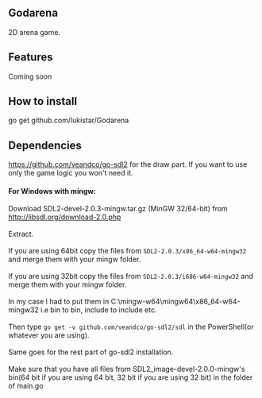 ## Godarena
  2D arena game.
## Features
  Coming soon
## How to install
  go get github.com/lukistar/Godarena
## Dependencies
  https://github.com/veandco/go-sdl2 for the draw part. If you want to use only the game logic you won't need it.
#### For Windows with mingw:
  Download SDL2-devel-2.0.3-mingw.tar.gz (MinGW 32/64-bit) from http://libsdl.org/download-2.0.php<br/>
  <br>Extract.<br/> 
  <br>If you are using 64bit copy the files from `SDL2-2.0.3/x86_64-w64-mingw32` and merge them with your mingw folder.<br/>
  <br>If you are using 32bit copy the files from `SDL2-2.0.3/i686-w64-mingw32` and merge them with your mingw folder.<br/>
  <br>In my case I had to put them in C:\mingw-w64\mingw64\x86_64-w64-mingw32 i.e bin to bin, include to include etc.<br/>
  <br>Then type `go get -v github.com/veandco/go-sdl2/sdl` in the PowerShell(or whatever you are using).<br/>
  <br>Same goes for the rest part of go-sdl2 installation.<br/>
  <br>Make sure that you have all files from SDL2_image-devel-2.0.0-mingw's bin(64 bit if you are using 64 bit, 32 bit if you are using 32 bit) in the folder of main.go

